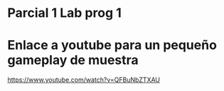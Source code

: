 # Parcial 1 Lab prog 1


# Enlace a youtube para un pequeño gameplay de muestra

https://www.youtube.com/watch?v=QFBuNbZTXAU
